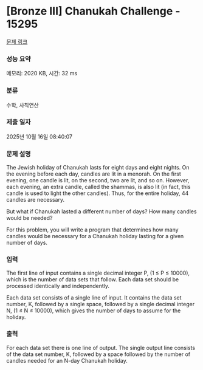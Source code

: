# [Bronze III] Chanukah Challenge - 15295 

[문제 링크](https://www.acmicpc.net/problem/15295) 

### 성능 요약

메모리: 2020 KB, 시간: 32 ms

### 분류

수학, 사칙연산

### 제출 일자

2025년 10월 16일 08:40:07

### 문제 설명

<p>The Jewish holiday of Chanukah lasts for eight days and eight nights. On the evening before each day, candles are lit in a menorah. On the first evening, one candle is lit, on the second, two are lit, and so on. However, each evening, an extra candle, called the shammas, is also lit (in fact, this candle is used to light the other candles). Thus, for the entire holiday, 44 candles are necessary.</p>

<p>But what if Chanukah lasted a different number of days? How many candles would be needed?</p>

<p>For this problem, you will write a program that determines how many candles would be necessary for a Chanukah holiday lasting for a given number of days.</p>

### 입력 

 <p>The first line of input contains a single decimal integer P, (1 ≤ P ≤ 10000), which is the number of data sets that follow. Each data set should be processed identically and independently.</p>

<p>Each data set consists of a single line of input. It contains the data set number, K, followed by a single space, followed by a single decimal integer N, (1 ≤ N ≤ 10000), which gives the number of days to assume for the holiday.</p>

### 출력 

 <p>For each data set there is one line of output. The single output line consists of the data set number, K, followed by a space followed by the number of candles needed for an N-day Chanukah holiday.</p>

